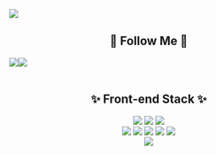 <img src="https://capsule-render.vercel.app/api?type=waving&color=auto&height=250&section=header&text=Hello%20I'm%20EunSoo!&desc=FrontEnd&fontSize=80&animation=fadeIn&fontColor=ffffff&fontAlignY=40&descAlignY=60&color=gradient" />

<div align="center">

## 🌈 Follow Me 🌈
<div style="display:flex; flex-direction:row;">
    <a href="https://velog.io/@euns00">
        <img src="https://img.shields.io/badge/Velog-11B48A?style=flat-square&logo=Vimeo&logoColor=white&link=https://velog.io/@euns00"/>
    </a>
    <a href="https://www.notion.so/8b1351bb9dd64eacb467f367e358a429?pvs=4">
        <img src="https://img.shields.io/badge/Notion-9999FF?style=flat-square&logo=Notion&logoColor=white"> 
    </a>
</div><br>

## ✨ Front-end Stack ✨

  <img src="https://img.shields.io/badge/HTML-E34F26?style=flat-square&logo=HTML5&logoColor=white"/>
  <img src="https://img.shields.io/badge/CSS3-F68212?style=flat-square&logo=CSS3&logoColor=white"/>
  <img src="https://img.shields.io/badge/StyledComponents/Emotion-DB7093?style=flat-square&logo=Styled-components&logoColor=white"/><br/>
  <img src="https://img.shields.io/badge/JavaScript-F7DF1E?style=flat-square&logo=JavaScript&logoColor=white"/>
  <img src="https://img.shields.io/badge/TypeScript-3178C6?style=flat-square&logo=TypeScript&logoColor=white"/>
  <img src="https://img.shields.io/badge/React-61DAFB?style=flat-square&logo=React&logoColor=white"/>
  <img src="https://img.shields.io/badge/Redux-764ABC?style=flat-square&logo=Redux&logoColor=white"/>
  <img src="https://img.shields.io/badge/Recoil-FD2251?style=flat-square&logo=Recoil&logoColor=white"/><br/>
  <img src="https://img.shields.io/badge/ReactQuery-0000123?style=flat-square&logo=ReactQuery&logoColor=white"/>



